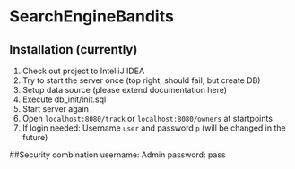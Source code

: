 # SearchEngineBandits

## Installation (currently)

1. Check out project to IntelliJ IDEA
2. Try to start the server once (top right; should fail, but create DB)
3. Setup data source (please extend documentation here)
4. Execute db_init/init.sql
5. Start server again
6. Open `localhost:8080/track` or `localhost:8080/owners` at startpoints
7. If login needed: Username `user` and password `p` (will be changed in the future)


##Security combination
username: Admin
password: pass
